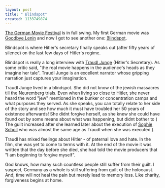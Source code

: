 ```yaml
--- 
layout: post
title: " Blindspot"
created: 1133749874
---
```

<a href="http://www.goethe.de/ins/sg/sin/en735864.htm">The German Movie Festival</a> is in full swing. My first German movie was <a href="http://www.imdb.com/title/tt0301357/">Goodbye Lenin</a> and now I got to see another one: <a href="http://www.imdb.com/title/tt0311320/">Blindspot</a>. 

Blindspot is where Hitler's secretary finally speaks out (after fifty years of silence) on the last few days of Hitler's regime. 

Blindspot is really a long interview with <a href="http://en.wikipedia.org/wiki/Traudl_Junge">Traudl Junge</a> (Hitler's Secretary). As some critic said, "the real movie happens in the audience's heads as they imagine her tale". Traudl Junge is an excellent narrator whose gripping narration just captures your imagination. 

Traudl Junge lived in a blindspot. She did not know of the jewish massacres till the Neuremberg trials. Even when living so close to Hitler, she never heard the word "jew" mentioned in the bunker or concentration camps and what purposes they served. As she speaks, you can totally relate to her side of the story and see how much it must have troubled her 50 years of existence afterwards! She didnt forgive herself, as she knew she could have found out by some means about what was happening, but didnt bother to ( The guilt increased after she learned later about the execution of <a href="http://en.wikipedia.org/wiki/Sophie_Scholl">Sophie Scholl</a> who was almost the same age as Traudl when she was executed ).

Traudl has mixed feelings about Hitler - of paternal love and hate. In the film, she was yet to come to terms with it. At the end of the movie it was written that the day before she died, she had told the movie producers that "I am beginning to forgive myself". 

God knows, how many such countless people still suffer from their guilt. I suspect, Germany as a whole is still suffering from guilt of the holocaust. And, time will not heal the pain but merely lead to memory loss. Like charity, forgiveness begins at home. 

